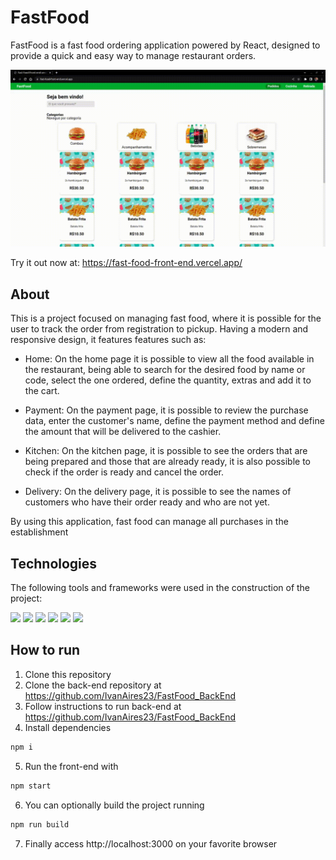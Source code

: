 # FastFood

FastFood is a fast food ordering application powered by React, designed to provide a quick and easy way to manage restaurant orders.

<img src="./assets/2023-11-02-23-17-05.gif" />

Try it out now at: https://fast-food-front-end.vercel.app/

## About

This is a project focused on managing fast food, where it is possible for the user to track the order from registration to pickup. Having a modern and responsive design, it features features such as:

-   Home: On the home page it is possible to view all the food available in the restaurant, being able to search for the desired food by name or code, select the one ordered, define the quantity, extras and add it to the cart.

-   Payment: On the payment page, it is possible to review the purchase data, enter the customer's name, define the payment method and define the amount that will be delivered to the cashier.

-   Kitchen: On the kitchen page, it is possible to see the orders that are being prepared and those that are already ready, it is also possible to check if the order is ready and cancel the order.

-   Delivery: On the delivery page, it is possible to see the names of customers who have their order ready and who are not yet.

By using this application, fast food can manage all purchases in the establishment

## Technologies

The following tools and frameworks were used in the construction of the project:<br>

<p>
  <img  height="30" src="https://img.shields.io/badge/styled--components-DB7093?style=for-the-badge&logo=styled-components&logoColor=white">
  <img  height="30" src="https://img.shields.io/badge/axios-671ddf?&style=for-the-badge&logo=axios&logoColor=white">
  <img  height="30" src="https://img.shields.io/badge/React-20232A?style=for-the-badge&logo=react&logoColor=61DAFB">
  <img  height="30" src="https://img.shields.io/badge/ESLint-4B32C3?style=for-the-badge&logo=eslint&logoColor=ffffff">
  <img  height="30" src="https://img.shields.io/badge/Babel-F9DC3E?style=for-the-badge&logo=babel&logoColor=ffffff">
  <img  height="30" src="https://img.shields.io/badge/Prettier-F7B93E?style=for-the-badge&logo=prettier&logoColor=ffffff">
</p>

## How to run

1. Clone this repository
2. Clone the back-end repository at https://github.com/IvanAires23/FastFood_BackEnd
3. Follow instructions to run back-end at https://github.com/IvanAires23/FastFood_BackEnd
4. Install dependencies

```bash
npm i
```

5. Run the front-end with

```bash
npm start
```

6. You can optionally build the project running

```bash
npm run build
```

7. Finally access http://localhost:3000 on your favorite browser
